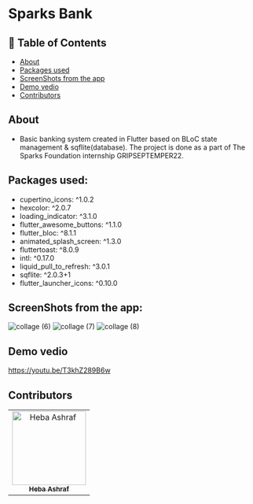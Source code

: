 # Sparks Bank

## 📝 Table of Contents

- [About](#about)
- [Packages used](#packages)
- [ScreenShots from the app](#screen-shots)
- [Demo vedio](#demo_vedio)
- [Contributors](#Contributors)

## About <a name = "about"></a>
- Basic banking system created in Flutter based on BLoC state management & sqflite(database). The project is done as a part of The Sparks Foundation internship GRIPSEPTEMPER22.

## Packages used: <a name="packages"></a>
  - cupertino_icons: ^1.0.2
  - hexcolor: ^2.0.7
  - loading_indicator: ^3.1.0
  - flutter_awesome_buttons: ^1.1.0
  - flutter_bloc: ^8.1.1
  - animated_splash_screen: ^1.3.0
  - fluttertoast: ^8.0.9
  - intl: ^0.17.0
  - liquid_pull_to_refresh: ^3.0.1
  - sqflite: ^2.0.3+1
  - flutter_launcher_icons: ^0.10.0

## ScreenShots from the app: <a name = "screen-shots"></a>
![collage (6)](https://user-images.githubusercontent.com/90224487/190399953-aa48a631-c807-4d97-8046-f7ef92d3bd4b.jpg)
![collage (7)](https://user-images.githubusercontent.com/90224487/190400055-dc48d44f-759e-4f5d-9093-55872de6a936.jpg)
![collage (8)](https://user-images.githubusercontent.com/90224487/190400115-eab0dd51-b0ec-4dfd-b786-dfc45456ea9d.jpg)

## Demo vedio <a name = "demo_vedio"></a>
https://youtu.be/T3khZ289B6w

## Contributors <a name = "Contributors"></a>

<table>
  <tr>
    <td align="center">
    <a href="https://github.com/hebaashraf21.png" target="_black">
    <img src="" width="150px;" alt="Heba Ashraf"/>
    <br />
    <sub><b>Heba Ashraf</b></sub></a>
    
  </tr>
 </table>

